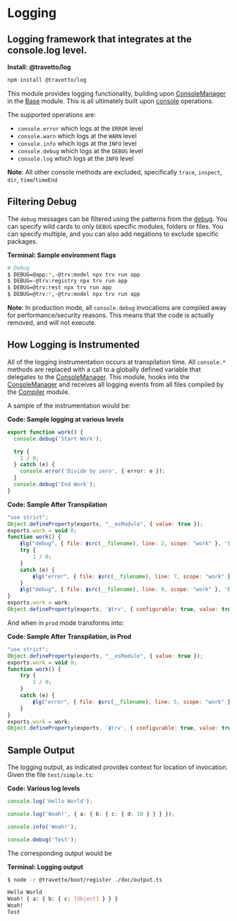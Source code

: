 <!-- This file was generated by the framweork and should not be modified directly -->
<!-- Please modify https://github.com/travetto/travetto/tree/master/module/log/doc.ts and execute "npm run docs" to rebuild -->
# Logging
## Logging framework that integrates at the console.log level.

**Install: @travetto/log**
```bash
npm install @travetto/log
```

This module provides logging functionality, building upon [ConsoleManager](https://github.com/travetto/travetto/tree/master/module/base/src/console.ts) in the [Base](https://github.com/travetto/travetto/tree/master/module/base#readme "Application phase management, environment config and common utilities for travetto applications.") module.  This is all ultimately built upon [console](https://nodejs.org/api/console.html) operations. 

The supported operations are:
   
   *  `console.error` which logs at the `ERROR` level
   *  `console.warn` which logs at the `WARN` level
   *  `console.info` which logs at the `INFO` level
   *  `console.debug` which logs at the `DEBUG` level
   *  `console.log` which logs at the `INFO` level

**Note**: All other console methods are excluded, specifically `trace`, `inspect`, `dir`, `time`/`timeEnd`

## Filtering Debug

The `debug` messages can be filtered using the patterns from the [debug](https://www.npmjs.com/package/debug).  You can specify wild cards to only `DEBUG` specific modules, folders or files.  You can specify multiple, and you can also add negations to exclude specific packages.

**Terminal: Sample environment flags**
```bash
# Debug
$ DEBUG=@app:*,-@trv:model npx trv run app
$ DEBUG=-@trv:registry npx trv run app
$ DEBUG=@trv:rest npx trv run app
$ DEBUG=@trv:*,-@trv:model npx trv run app
```

**Note**: In production mode, all `console.debug` invocations are compiled away for performance/security reasons. This means that the code is actually removed, and will not execute.

## How Logging is Instrumented

All of the logging instrumentation occurs at transpilation time.  All `console.*` methods are replaced with a call to a globally defined variable that delegates to the [ConsoleManager](https://github.com/travetto/travetto/tree/master/module/base/src/console.ts).  This module, hooks into the [ConsoleManager](https://github.com/travetto/travetto/tree/master/module/base/src/console.ts) and receives all logging events from all files compiled by the [Compiler](https://github.com/travetto/travetto/tree/master/module/compiler#readme "Node-integration of Typescript Compiler with advanced functionality for detecting changes in classes and methods.") module.

A sample of the instrumentation would be:

**Code: Sample logging at various levels**
```typescript
export function work() {
  console.debug('Start Work');

  try {
    1 / 0;
  } catch (e) {
    console.error('Divide by zero', { error: e });
  }
  console.debug('End Work');
}
```

**Code: Sample After Transpilation**
```javascript
"use strict";
Object.defineProperty(exports, "__esModule", { value: true });
exports.work = void 0;
function work() {
    ᚕlg("debug", { file: ᚕsrc(__filename), line: 2, scope: "work" }, 'Start Work');
    try {
        1 / 0;
    }
    catch (e) {
        ᚕlg("error", { file: ᚕsrc(__filename), line: 7, scope: "work" }, 'Divide by zero', { error: e });
    }
    ᚕlg("debug", { file: ᚕsrc(__filename), line: 9, scope: "work" }, 'End Work');
}
exports.work = work;
Object.defineProperty(exports, 'ᚕtrv', { configurable: true, value: true });
```

And when in `prod` mode transforms into:

**Code: Sample After Transpilation, in Prod**
```javascript
"use strict";
Object.defineProperty(exports, "__esModule", { value: true });
exports.work = void 0;
function work() {
    try {
        1 / 0;
    }
    catch (e) {
        ᚕlg("error", { file: ᚕsrc(__filename), line: 5, scope: "work" }, 'Divide by Zero', { error: e });
    }
}
exports.work = work;
Object.defineProperty(exports, 'ᚕtrv', { configurable: true, value: true });
```

## Sample Output

The logging output, as indicated provides context for location of invocation. Given the file `test/simple.ts`:

**Code: Various log levels**
```typescript
console.log('Hello World');

console.log('Woah!', { a: { b: { c: { d: 10 } } } });

console.info('Woah!');

console.debug('Test');
```

The corresponding output would be

**Terminal: Logging output**
```bash
$ node -r @travetto/boot/register ./doc/output.ts

Hello World
Woah! { a: { b: { c: [Object] } } }
Woah!
Test
```

